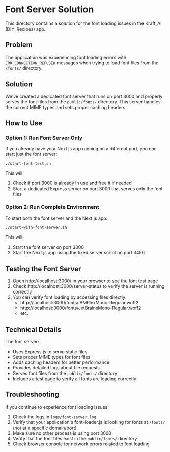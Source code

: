 # Font Server Solution

This directory contains a solution for the font loading issues in the Kraft_AI (DIY_Recipes) app.

## Problem
The application was experiencing font loading errors with `ERR_CONNECTION_REFUSED` messages when trying to load font files from the `/fonts/` directory.

## Solution
We've created a dedicated font server that runs on port 3000 and properly serves the font files from the `public/fonts/` directory. This server handles the correct MIME types and sets proper caching headers.

## How to Use

### Option 1: Run Font Server Only
If you already have your Next.js app running on a different port, you can start just the font server:

```bash
./start-font-test.sh
```

This will:
1. Check if port 3000 is already in use and free it if needed
2. Start a dedicated Express server on port 3000 that serves only the font files

### Option 2: Run Complete Environment
To start both the font server and the Next.js app:

```bash
./start-with-font-server.sh
```

This will:
1. Start the font server on port 3000
2. Start the Next.js app using the fixed server script on port 3456

## Testing the Font Server

1. Open http://localhost:3000/ in your browser to see the font test page
2. Check http://localhost:3000/server-status to verify the server is running correctly
3. You can verify font loading by accessing files directly:
   - http://localhost:3000/fonts/IBMPlexMono-Regular.woff2
   - http://localhost:3000/fonts/JetBrainsMono-Regular.woff2
   - etc.

## Technical Details

The font server:
- Uses Express.js to serve static files
- Sets proper MIME types for font files
- Adds caching headers for better performance
- Provides detailed logs about file requests
- Serves font files from the `public/fonts/` directory
- Includes a test page to verify all fonts are loading correctly

## Troubleshooting

If you continue to experience font loading issues:

1. Check the logs in `logs/font-server.log`
2. Verify that your application's font-loader.js is looking for fonts at `/fonts/` (not at a specific domain/port)
3. Make sure no other process is using port 3000
4. Verify that the font files exist in the `public/fonts/` directory
5. Check browser console for network errors related to font loading